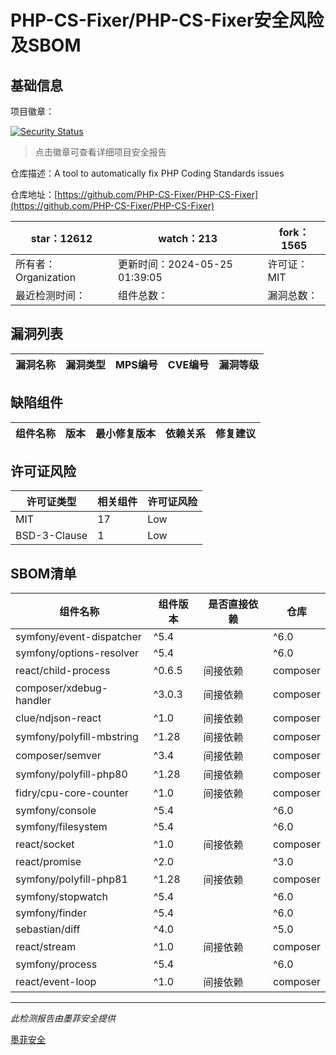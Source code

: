 # PHP-CS-Fixer/PHP-CS-Fixer安全风险及SBOM

## 基础信息

项目徽章：

[![Security Status](https://www.murphysec.com/platform3/v31/badge/1794078715542622208.svg)](https://www.murphysec.com/console/report/1698040252920889344/1794078715542622208)

> 点击徽章可查看详细项目安全报告

仓库描述：A tool to automatically fix PHP Coding Standards issues

仓库地址：[https://github.com/PHP-CS-Fixer/PHP-CS-Fixer](https://github.com/PHP-CS-Fixer/PHP-CS-Fixer)

| star：12612 | watch：213 | fork：1565 |
| ----------- | -------------- | ------------ |
| 所有者：Organization | 更新时间：2024-05-25 01:39:05 | 许可证：MIT |
| 最近检测时间： | 组件总数： | 漏洞总数： |




## 漏洞列表

| 漏洞名称 | 漏洞类型 | MPS编号 | CVE编号 | 漏洞等级 |
| ------- | ------ | ------- | ------ | ----- |





## 缺陷组件

| 组件名称 | 版本 | 最小修复版本 | 依赖关系 | 修复建议 |
| -------- | ---- | ------------ | -------- | -------- |





## 许可证风险

| 许可证类型 | 相关组件 | 许可证风险 |
| ---------- | -------- | ---------- |
|MIT|17|Low|
|BSD-3-Clause|1|Low|




## SBOM清单

| 组件名称 | 组件版本 | 是否直接依赖 | 仓库 |
| -------- | -------- | ------------ | ---- |
|symfony/event-dispatcher|^5.4 || ^6.0 || ^7.0|间接依赖|composer|
|symfony/options-resolver|^5.4 || ^6.0 || ^7.0|间接依赖|composer|
|react/child-process|^0.6.5|间接依赖|composer|
|composer/xdebug-handler|^3.0.3|间接依赖|composer|
|clue/ndjson-react|^1.0|间接依赖|composer|
|symfony/polyfill-mbstring|^1.28|间接依赖|composer|
|composer/semver|^3.4|间接依赖|composer|
|symfony/polyfill-php80|^1.28|间接依赖|composer|
|fidry/cpu-core-counter|^1.0|间接依赖|composer|
|symfony/console|^5.4 || ^6.0 || ^7.0|间接依赖|composer|
|symfony/filesystem|^5.4 || ^6.0 || ^7.0|间接依赖|composer|
|react/socket|^1.0|间接依赖|composer|
|react/promise|^2.0 || ^3.0|间接依赖|composer|
|symfony/polyfill-php81|^1.28|间接依赖|composer|
|symfony/stopwatch|^5.4 || ^6.0 || ^7.0|间接依赖|composer|
|symfony/finder|^5.4 || ^6.0 || ^7.0|间接依赖|composer|
|sebastian/diff|^4.0 || ^5.0 || ^6.0|间接依赖|composer|
|react/stream|^1.0|间接依赖|composer|
|symfony/process|^5.4 || ^6.0 || ^7.0|间接依赖|composer|
|react/event-loop|^1.0|间接依赖|composer|


------

*此检测报告由墨菲安全提供*

[墨菲安全](www.murphysec.com)